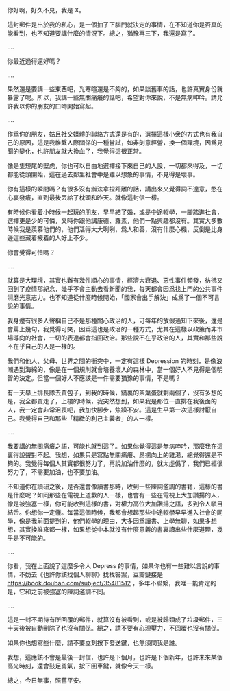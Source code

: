 你好啊，好久不見，我是 X。

這封郵件是出於我的私心，是一個拍了下腦門就決定的事情，在不知道你是否真的能看到，也不知道要講什麼的情況下。總之，猶豫再三下，我還是寫了。

....

你最近過得還好嗎？

....

果然還是要講一些東西吧，光寒暄還是不夠的，如果談舊事的話，也許真實身份就暴露了呢。所以，我講一些無關痛癢的話吧，希望對你來說，不是無病呻吟。請允許我以你的朋友的口吻開始寫起。

....

作爲你的朋友，姑且社交媒體的聯絡方式還是有的，選擇這樣小衆的方式也有我自己的原因，這是我維繫人際關係的一種嘗試，如非刻意經營，換一個環境，因爲見聞的變化，也許朋友就大換血了，我覺得這很正常。

像是隻短尾的壁虎，你也可以自由地選擇接下來自己的人設，一切都來得及，一切都能從頭開始，這在過去鄰里社會中是難以想象的事情，不見得是壞事。

你有這樣的瞬間嗎？有很多沒有辦法拿捏距離的話，講出來又覺得詞不達意，憋在心裏發癢，直到最後丟給了枕頭和昨天。就像這封信一樣。

有時候你看着小時候一起玩的朋友，早早結了婚，或是中途輟學，一腳踏進社會，選擇更是少的可憐，又時你跟他講康德、羅素，他們一點興趣都沒有。其實大多數時候我是羨慕他們的，他們活得大大咧咧，爲人和善，沒有什麼心機，反倒是比身邊這些藏着掖着的人好上不少。

你會覺得可惜嗎？

....

就算是大環境，其實也難有幾件順心的事情，經濟大衰退、惡性事件頻發，彷彿又回到了疫情那紀念，幾乎不會主動去看新聞的我，每天都會因爲找上門的公共事件消磨光意志力。也不知道從什麼時候開始，「國家會出手解決」成爲了一個不可言說的事情。

我身邊有很多人聲稱自己不是那種關心政治的人，可每年的放假通知下來後，還是會罵上幾句，我覺得可笑，因爲這也是政治的一種方式，尤其在這樣以政策而非市場導向的社會，一切的表達都會指回政治。那些說不在乎政治的人，其實和那些說不在乎自己的人是一樣的。

我們和他人、父母、世界之間的衝突中，一定有這樣 Depression 的時刻，是像浪潮遇到海綿的，像是在一個規則就會培養壞人的森林中，當一個好人不見得是個明智的決定。但當一個好人不應該是一件需要猶豫的事情，不是嗎？

有一天早上排長隊去買包子，到我的時候，鍋裏的茶葉蛋就剩兩個了，沒有多想的是，我全都買走了，上樓的時候，我突然想到，如果我是那位一直排在我後面的人，我一定會非常沮喪吧，我加快腳步，焦躁不安。這是生平第一次這樣討厭自己。我覺得自己和那些「精緻的利己主義者」的人一樣。

....

我要講的無關痛癢之語，可能也就到這了。如果你覺得這是無病呻吟，那麼我在這裏得說聲對不起。我想，如果只是寫點無關痛癢、昂揚向上的雞湯，總覺得還是不夠的。我覺得每個人其實都很努力了，再說加油什麼的，就太虛僞了，我們已經很努力了，不需要加油，也不要加油。

不知道你在讀研之後，是否還會像讀書那時，收到一些陳詞濫調的書籍，這樣的書是什麼呢？如同那些在電視上道歉的人一樣，也會有一些在電視上大加讚揚的人，像是被強塞一樣，你可能收到這樣的書，對權力高位大加讚揚之語，多到令人瞋目結舌。你想你一定懂。每當這個時候，我都會想起那些中途輟學早早進入社會的同學，像是我前面提到的，他們輟學的理由，大多因爲讀書、上學無聊，如果多想想，其實換誰來都一樣，如果想從中本就沒有什麼意義的書裏讀出些什麼道理，幾乎是不可能的。

....

你看，我在上面說了這麼多令人 Depress 的事情，如果你也有一些難以言說的事情，不妨去《也許你該找個人聊聊》找找答案，豆瓣鏈接是 https://book.douban.com/subject/35481512 ，多年不聯繫，我唯一能肯定的是，它和之前被強塞的陳詞濫調不同。

....

這是一封不期待有所回覆的郵件，就算沒有被看到，或是被歸類成了垃圾郵件，三十天後被自動刪除了也沒有關係。總之，請不要有心理壓力，不回覆也沒有關係。

如果你也想寫些什麼，請不要立刻按下發送鍵，也無須問我是誰。

我想，這應該不會是最後一封信，也許是下個月，也許是下個新年，也許未來某個高光時刻，還會鼓足勇氣，按下回車鍵，就像今天一樣。

總之，今日無事，照舊平安。